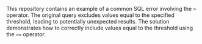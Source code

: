This repository contains an example of a common SQL error involving the `>` operator.  The original query excludes values equal to the specified threshold, leading to potentially unexpected results.  The solution demonstrates how to correctly include values equal to the threshold using the `>=` operator.